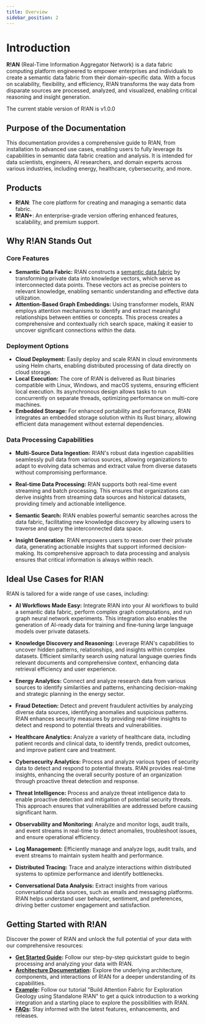 ```yaml
---
title: Overview
sidebar_position: 2
---
```


# Introduction

**R!AN** (Real-Time Information Aggregator Network) is a data fabric computing platform engineered to empower enterprises and individuals to create a semantic data fabric from their domain-specific data. With a focus on scalability, flexibility, and efficiency, R!AN transforms the way data from disparate sources are processed, analyzed, and visualized, enabling critical reasoning and insight generation.


The current stable version of R!AN is v1.0.0

## Purpose of the Documentation

This documentation provides a comprehensive guide to R!AN, from installation to advanced use cases, enabling users to fully leverage its capabilities in semantic data fabric creation and analysis. It is intended for data scientists, engineers, AI researchers, and domain experts across various industries, including energy, healthcare, cybersecurity, and more.

## Products

- **R!AN**: The core platform for creating and managing a semantic data fabric.
- **R!AN+**: An enterprise-grade version offering enhanced features, scalability, and premium support.


## Why R!AN Stands Out

### Core Features

- **Semantic Data Fabric:** R!AN constructs a [semantic data fabric](../advanced/explore_data_fabric.md) by transforming private data into knowledge vectors, which serve as interconnected data points. These vectors act as precise pointers to relevant knowledge, enabling semantic understanding and effective data utilization.
- **Attention-Based Graph Embeddings:** Using transformer models, R!AN employs attention mechanisms to identify and extract meaningful relationships between entities or concepts. This process creates a comprehensive and contextually rich search space, making it easier to uncover significant connections within the data.

### Deployment Options

- **Cloud Deployment:** Easily deploy and scale R!AN in cloud environments using Helm charts, enabling distributed processing of data directly on cloud storage.
- **Local Execution:** The core of R!AN is delivered as Rust binaries compatible with Linux, Windows, and macOS systems, ensuring efficient local execution. Its asynchronous design allows tasks to run concurrently on separate threads, optimizing performance on multi-core machines.
- **Embedded Storage:** For enhanced portability and performance, R!AN integrates an embedded storage solution within its Rust binary, allowing efficient data management without external dependencies.

### Data Processing Capabilities

- **Multi-Source Data Ingestion:** R!AN's robust data ingestion capabilities seamlessly pull data from various sources, allowing organizations to adapt to evolving data schemas and extract value from diverse datasets without compromising performance.

- **Real-time Data Processing:** R!AN supports both real-time event streaming and batch processing. This ensures that organizations can derive insights from streaming data sources and historical datasets, providing timely and actionable intelligence.

- **Semantic Search:** R!AN enables powerful semantic searches across the data fabric, facilitating new knowledge discovery by allowing users to traverse and query the interconnected data space.

- **Insight Generation:** R!AN empowers users to reason over their private data, generating actionable insights that support informed decision-making.  Its comprehensive approach to data processing and analysis ensures that critical information is always within reach.


## Ideal Use Cases for R!AN

R!AN is tailored for a wide range of use cases, including:

- **AI Workflows Made Easy:** Integrate R!AN into your AI workflows to build a semantic data fabric, perform complex graph computations, and run graph neural network experiments. This integration also enables the generation of AI-ready data for training and fine-tuning large language models over private datasets.

- **Knowledge Discovery and Reasoning:** Leverage R!AN's capabilities to uncover hidden patterns, relationships, and insights within complex datasets. Efficient similarity search using natural language queries finds relevant documents and comprehensive context, enhancing data retrieval efficiency and user experience.

- **Energy Analytics:** Connect and analyze research data from various sources to identify similarities and patterns, enhancing decision-making and strategic planning in the energy sector.

- **Fraud Detection:** Detect and prevent fraudulent activities by analyzing diverse data sources, identifying anomalies and suspicious patterns. R!AN enhances security measures by providing real-time insights to detect and respond to potential threats and vulnerabilities.

- **Healthcare Analytics:** Analyze a variety of healthcare data, including patient records and clinical data, to identify trends, predict outcomes, and improve patient care and treatment.

- **Cybersecurity Analytics:** Process and analyze various types of security data to detect and respond to potential threats. R!AN provides real-time insights, enhancing the overall security posture of an organization through proactive threat detection and response.

- **Threat Intelligence:** Process and analyze threat intelligence data to enable proactive detection and mitigation of potential security threats. This approach ensures that vulnerabilities are addressed before causing significant harm.

- **Observability and Monitoring:** Analyze and monitor logs, audit trails, and event streams in real-time to detect anomalies, troubleshoot issues, and ensure operational efficiency.

- **Log Management:** Efficiently manage and analyze logs, audit trails, and event streams to maintain system health and performance.

- **Distributed Tracing:** Trace and analyze interactions within distributed systems to optimize performance and identify bottlenecks.

- **Conversational Data Analysis:** Extract insights from various conversational data sources, such as emails and messaging platforms. R!AN helps understand user behavior, sentiment, and preferences, driving better customer engagement and satisfaction.


## Getting Started with R!AN

Discover the power of R!AN and unlock the full potential of your data with our comprehensive resources:

- **[Get Started Guide](../get-started/quickstart.md):** Follow our step-by-step quickstart guide to begin processing and analyzing your data with R!AN.
- **[Architecture Documentation](../overview/architecture.md):** Explore the underlying architecture, components, and interactions of R!AN for a deeper understanding of its capabilities.
- **[Example](../get-started/agn_quickstart.md):** Follow our tutorial "Build Attention Fabric for Exploration Geology using Standalone R!AN" to get a quick introduction to a working integration and a starting place to explore the possibilities with R!AN.
- **[FAQs](../docs/faqs/):** Stay informed with the latest features, enhancements, and releases.
